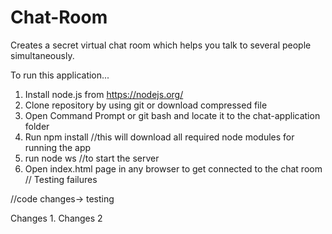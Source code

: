 # Chat-Room
Creates a secret virtual chat room which helps you talk to several people simultaneously.

To run this application...
1. Install node.js from https://nodejs.org/
2. Clone repository by using git or download compressed file
3. Open Command Prompt or git bash and locate it to the chat-application folder
4. Run npm install  //this will download all required node modules for running the app
5. run node ws //to start the server
6. Open index.html page in any browser to get connected to the chat room
// Testing failures


//code changes-> testing


Changes 1.
Changes 2